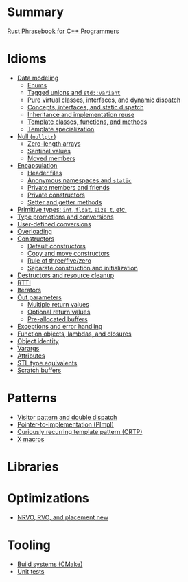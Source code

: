 # Summary

[Rust Phrasebook for C++ Programmers](./title-page.md)

# Idioms

- [Data modeling](./idioms/data_modeling.md)
  - [Enums](./idioms/data_modeling/enums.md)
  - [Tagged unions and `std::variant`](./idioms/data_modeling/tagged_unions.md)
  - [Pure virtual classes, interfaces, and dynamic dispatch](./idioms/data_modeling/pure_virtual_classes.md)
  - [Concepts, interfaces, and static dispatch](./idioms/data_modeling/concepts.md)
  - [Inheritance and implementation reuse](./idioms/data_modeling/inheritance_and_reuse.md)
  - [Template classes, functions, and methods](./idioms/data_modeling/templates.md)
  - [Template specialization](./idioms/data_modeling/template_specialization.md)
- [Null (`nullptr`)](./idioms/null.md)
  - [Zero-length arrays](./idioms/null/zero_length_arrays.md)
  - [Sentinel values](./idioms/null/sentinel_values.md)
  - [Moved members](./idioms/null/moved_members.md)
- [Encapsulation](./idioms/encapsulation.md)
  - [Header files](./idioms/encapsulation/headers.md)
  - [Anonymous namespaces and `static`](./idioms/encapsulation/anonymous_namespaces.md)
  - [Private members and friends](./idioms/encapsulation/private_and_friends.md)
  - [Private constructors](./idioms/encapsulation/private_constructors.md)
  - [Setter and getter methods](./idioms/encapsulation/setters_and_getters.md)
- [Primitive types: `int`, `float`, `size_t`, etc.]()
- [Type promotions and conversions](./idioms/promotions_and_conversions.md)
- [User-defined conversions](./idioms/user-defined_conversions.md)
- [Overloading](./idioms/overloading.md)
- [Constructors](./idioms/constructors.md)
  - [Default constructors](./idioms/constructors/default_constructors.md)
  - [Copy and move constructors](./idioms/constructors/copy_and_move_constructors.md)
  - [Rule of three/five/zero](./idioms/constructors/rule_of_three_five_zero.md)
  - [Separate construction and initialization](./idioms/constructors/partial_initialzation.md)
- [Destructors and resource cleanup](./idioms/destructors.md)
- [RTTI]()
- [Iterators]()
- [Out parameters](./idioms/out_params.md)
  - [Multiple return values](./idioms/out_params/multiple_return.md)
  - [Optional return values](./idioms/out_params/optional_return.md)
  - [Pre-allocated buffers](./idioms/out_params/pre-allocated_buffers.md)
- [Exceptions and error handling]()
- [Function objects, lambdas, and closures]()
- [Object identity](./idioms/object_identity.md)
- [Varargs]()
- [Attributes]()
- [STL type equivalents]()
- [Scratch buffers]()

# Patterns

- [Visitor pattern and double dispatch]()
- [Pointer-to-implementation (PImpl)]()
- [Curiously recurring template pattern (CRTP)]()
- [X macros]()

# Libraries

# Optimizations

- [NRVO, RVO, and placement new]()

# Tooling

- [Build systems (CMake)]()
- [Unit tests]()
